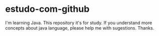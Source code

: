 # estudo-com-github

I'm learning Java. This repository it's for study. If you understand more concepts about java language, please help me with sugestions.
Thanks.
